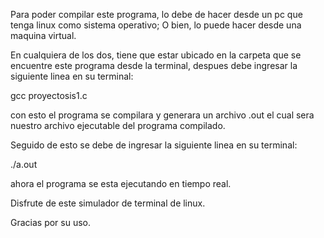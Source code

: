 Para poder compilar este programa, lo debe de hacer desde un pc que tenga linux como
sistema operativo; O bien, lo puede hacer desde una maquina virtual.

En cualquiera de los dos, tiene que estar ubicado en la carpeta que se encuentre este programa
desde la terminal, despues debe ingresar la siguiente linea en su terminal:

gcc proyectosis1.c

con esto el programa se compilara y generara un archivo .out el cual sera nuestro archivo ejecutable
del programa compilado.

Seguido de esto se debe de ingresar la siguiente linea en su terminal:

./a.out

ahora el programa se esta ejecutando en tiempo real.


Disfrute de este simulador de terminal de linux.

Gracias por su uso.
